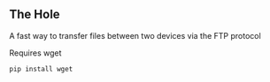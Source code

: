 ## The Hole

A fast way to transfer files between two devices via the FTP protocol
 
 
Requires wget 
```sh
pip install wget
```
